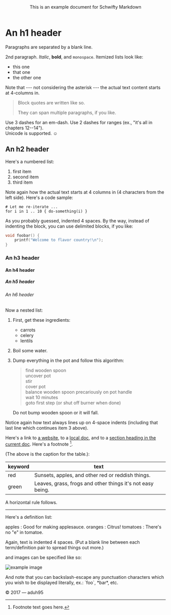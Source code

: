 <header>
This is an example document for Schwifty Markdown
</header>

# An h1 header

Paragraphs are separated by a blank line.

2nd paragraph. _Italic_, **bold**, and `monospace`. Itemized lists look like:

* this one
* that one
* the other one

Note that --- not considering the asterisk --- the actual text content starts at
4-columns in.

> Block quotes are written like so.
>
> They can span multiple paragraphs, if you like.

Use 3 dashes for an em-dash. Use 2 dashes for ranges (ex., "it's all in chapters
12--14").\
Unicode is supported. ☺

## An h2 header

Here's a numbered list:

1. first item
2. second item
3. third item

Note again how the actual text starts at 4 columns in (4 characters from the
left side). Here's a code sample:

    # Let me re-iterate ...
    for i in 1 .. 10 { do-something(i) }

As you probably guessed, indented 4 spaces. By the way, instead of indenting the
block, you can use delimited blocks, if you like:

```c
void foobar() {
    printf("Welcome to flavor country!\n");
}
```

### An h3 header

#### An h4 header

##### An h5 header

###### An h6 header

Now a nested list:

1. First, get these ingredients:

   * carrots
   * celery
   * lentils

2. Boil some water.

3. Dump everything in the pot and follow this algorithm:

   > find wooden spoon\
   > uncover pot\
   > stir\
   > cover pot\
   > balance wooden spoon precariously on pot handle\
   > wait 10 minutes\
   > goto first step (or shut off burner when done)

   Do not bump wooden spoon or it will fall.

Notice again how text always lines up on 4-space indents (including that last
line which continues item 3 above).

Here's a link to [a website](http://foo.bar), to a [local doc](local-doc.html),
and to a [section heading in the current doc](#an-h2-header). Here's a footnote
[^1].

[^1]: Footnote text goes here.

(The above is the caption for the table.):

| keyword | text                                                       |
| ------- | ---------------------------------------------------------- |
| red     | Sunsets, apples, and other red or reddish things.          |
| green   | Leaves, grass, frogs and other things it's not easy being. |

A horizontal rule follows.

---

Here's a definition list:

apples : Good for making applesauce. oranges : Citrus! tomatoes : There's no "e"
in tomatoe.

Again, text is indented 4 spaces. (Put a blank line between each term/definition
pair to spread things out more.)

and images can be specified like so:

![example image](example-image.png "An exemplary image")

And note that you can backslash-escape any punctuation characters which you wish
to be displayed literally, ex.: \`foo\`, \*bar\*, etc.

<footer>
&copy; 2017 &mdash; aduh95
</footer>
